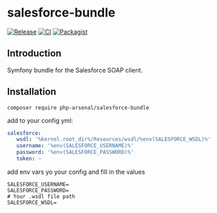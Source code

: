 # salesforce-bundle

[![Release](https://img.shields.io/github/v/release/php-arsenal/salesforce-bundle)](https://github.com/php-arsenal/salesforce-bundle/releases)
[![CI](https://img.shields.io/github/workflow/status/php-arsenal/salesforce-bundle/CI)](https://github.com/php-arsenal/salesforce-bundle/actions/workflows/ci.yml)
[![Packagist](https://img.shields.io/packagist/dt/php-arsenal/salesforce-bundle)](https://packagist.org/packages/php-arsenal/salesforce-bundle)

## Introduction

Symfony bundle for the Salesforce SOAP client.

## Installation

`composer require php-arsenal/salesforce-bundle`

add to your config yml:

```yaml
salesforce:
   wsdl: '%kernel.root_dir%/Resources/wsdl/%env(SALESFORCE_WSDL)%'
   username: '%env(SALESFORCE_USERNAME)%'
   password: '%env(SALESFORCE_PASSWORD)%'
   token: ~
```

add env vars yo your config and fill in the values
```
SALESFORCE_USERNAME=
SALESFORCE_PASSWORD=
# Your .wsdl file path
SALESFORCE_WSDL=
```
